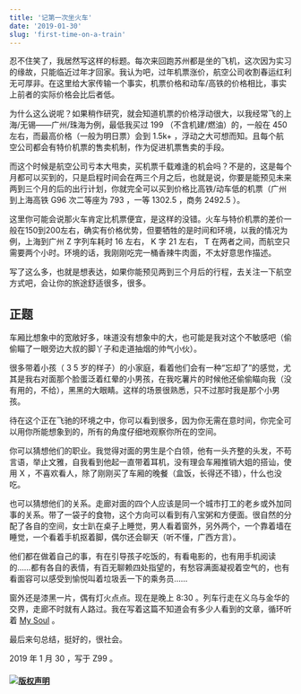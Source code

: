 ```yaml
---
title: '记第一次坐火车'
date: '2019-01-30'
slug: 'first-time-on-a-train'
---
```


忍不住笑了，我居然写这样的标题。每次来回跑苏州都是坐的飞机，这次因为实习的缘故，只能临近过年才回家。我认为吧，过年机票涨价，航空公司收割春运红利无可厚非。在这里给大家传输一个事实，机票价格和动车/高铁的价格相比，事实上前者的实际价格会比后者低。  

为什么这么说呢？如果稍作研究，就会知道机票的价格浮动很大，以我经常飞的上海/无锡——广州/珠海为例，最低我买过 199 （不含机建/燃油）的，一般在 450 左右，而最高价格（一般为明日票）会到 1.5k+ ，浮动之大可想而知。且每个航空公司都会有特价机票的售卖机制，作为促进机票售卖的手段。  

而这个时候是航空公司亏本大甩卖，买机票千载难逢的机会吗？不是的，这是每个月都可以买到的，只是启程时间会在两三个月之后，也就是说，你要是能预见未来两到三个月的后的出行计划，你就完全可以买到价格比高铁/动车低的机票（广州到上海高铁 G96 次二等座为 793 ，一等 1302.5 ，商务 2492.5 ）。  

这里你可能会说那火车肯定比机票便宜，是这样的没错。火车与特价机票的差价一般在150到200左右，确实有价格优势，但要牺牲的是时间和环境，以我的情况为例，上海到广州 Z 字列车耗时 16 左右， K 字 21 左右， T 在两者之间，而航空只需要两个小时。环境的话，我刚刚吃完一桶香辣牛肉面，不太好意思作描述。  

写了这么多，也就是想表达，如果你能预见两到三个月后的行程，去关注一下航空方式吧，会让你的旅途舒适很多，很多。  

## 正题

车厢比想象中的宽敞好多，味道没有想象中的大，也可能是我对这个不敏感吧（偷偷瞄了一眼旁边大叔的脚丫子和走道抽烟的帅气小伙）。  

很多带着小孩（ 3 5 岁的样子）的小家庭，看着他们会有一种“忘却了”的感觉，尤其是我右对面那个脸蛋泛着红晕的小男孩，在我吃薯片的时候他还偷偷瞄向我（没有用的，不给），黑黑的大眼睛。这样的场景很熟悉，只不过那时我是那个小男孩。  

待在这个正在飞驰的环境之中，你可以看到很多，因为你无需在意时间，你完全可以用你所能想象到的，所有的角度仔细地观察你所在的空间。  

你可以猜想他们的职业。我觉得对面的男生是个白领，他有一头齐整的头发，不苟言语，举止文雅，自我看到他起一直带着耳机，没有理会车厢推销大姐的搭讪，使用 X ，不喜欢看人，除了刚刚买了车厢的晚餐（盒饭，长得还不错），什么也没吃。  

也可以猜想他们的关系。走廊对面的四个人应该是同一个城市打工的老乡或外加同事的关系。带了一袋子的食物，这个方向可以看到有八宝粥和方便面。很自然的分配了各自的空间，女士趴在桌子上睡觉，男人看着窗外，另外两个，一个靠着墙在睡觉，一个看着手机抠着脚，偶尔还会聊天（听不懂，广西方言）。  

他们都在做着自己的事，有在引导孩子吃饭的，有看电影的，也有用手机阅读的……都有各自的表情，有百无聊赖四处指望的，有愁容满面凝视着空气的，也有看面容可以感受到愉悦叫着垃圾丢一下的乘务员……  

窗外还是漆黑一片，偶有灯火点点。现在是晚上 8:30 。列车行走在义乌与金华的交界，走廊不时就有人路过。我在写着这篇不知道会有多少人看到的文章，循环听着 [My Soul](https://music.163.com/song?id=5308028) 。  

最后来句总结，挺好的，很社会。  

2019 年 1 月 30 ，写于 Z99 。

#### [![版权声明](https://zsdycs.cn/images/creativecommons-cc.svg)](https://creativecommons.org/licenses/by-nc-nd/4.0/)
